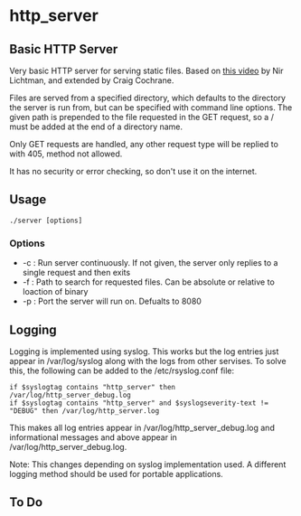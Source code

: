 # http_server
## Basic HTTP Server
Very basic HTTP server for serving static files. Based on [this video](https://www.youtube.com/watch?v=2HrYIl6GpYg) by Nir Lichtman, and extended by Craig Cochrane.

Files are served from a specified directory, which defaults to the directory the server is run from, but can be specified with command line options. The given path is prepended to the file requested in the GET request, so a / must be added at the end of a directory name.

Only GET requests are handled, any other request type will be replied to with 405, method not allowed.

It has no security or error checking, so don't use it on the internet.

## Usage
```./server [options]```

### Options
- -c : Run server continuously. If not given, the server only replies to a single request and then exits
- -f : Path to search for requested files.  Can be absolute or relative to loaction of binary
- -p : Port the server will run on. Defualts to 8080

## Logging
Logging is implemented using syslog. This works but the log entries just appear in /var/log/syslog along with the logs from other servises. To solve this, the following can be added to the /etc/rsyslog.conf file:
```
if $syslogtag contains "http_server" then /var/log/http_server_debug.log 
if $syslogtag contains "http_server" and $syslogseverity-text != "DEBUG" then /var/log/http_server.log
```

This makes all log entries appear in /var/log/http_server_debug.log and informational messages and above appear in /var/log/http_server_debug.log.

Note: This changes depending on syslog implementation used. A different logging method should be used for portable applications.

## To Do  
